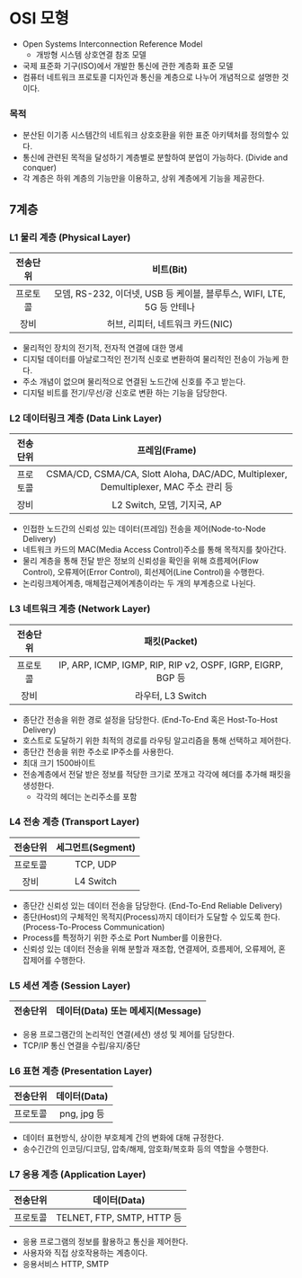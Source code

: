# OSI 모형

- Open Systems Interconnection Reference Model
  - 개방형 시스템 상호연결 참조 모델
- 국제 표준화 기구(ISO)에서 개발한 통신에 관한 계층화 표준 모델
- 컴퓨터 네트워크 프로토콜 디자인과 통신을 계층으로 나누어 개념적으로 설명한 것이다.

### 목적

- 분산된 이기종 시스템간의 네트워크 상호호환을 위한 표준 아키텍처를 정의할수 있다.
- 통신에 관련된 목적을 달성하기 계층별로 분할하여 분업이 가능하다. (Divide and conquer)
- 각 계층은 하위 계층의 기능만을 이용하고, 상위 계층에게 기능을 제공한다.

## 7계층

### L1 물리 계층 (Physical Layer)

| 전송단위 | 비트(Bit)                                                              |
| :-: | :-: |
| 프로토콜 | 모뎀, RS-232, 이더넷, USB 등 케이블, 블루투스, WIFI, LTE, 5G 등 안테나 |
| 장비     | 허브, 리피터, 네트워크 카드(NIC)                                       |

- 물리적인 장치의 전기적, 전자적 연결에 대한 명세
- 디지털 데이터를 아날로그적인 전기적 신호로 변환하여 물리적인 전송이 가능케 한다.
- 주소 개념이 없으며 물리적으로 연결된 노드간에 신호를 주고 받는다.
- 디지털 비트를 전기/무선/광 신호로 변환 하는 기능을 담당한다.

### L2 데이터링크 계층 (Data Link Layer)

| 전송단위 | 프레임(Frame)                                                                        |
| :-: | :-: |
| 프로토콜 | CSMA/CD, CSMA/CA, Slott Aloha, DAC/ADC, Multiplexer, Demultiplexer, MAC 주소 관리 등 |
| 장비     | L2 Switch, 모뎀, 기지국, AP                                                          |

- 인접한 노드간의 신뢰성 있는 데이터(프레임) 전송을 제어(Node-to-Node Delivery)
- 네트워크 카드의 MAC(Media Access Control)주소를 통해 목적지를 찾아간다.
- 물리 계층을 통해 전달 받은 정보의 신뢰성을 확인을 위해 흐름제어(Flow Control), 오류제어(Error Control), 회선제어(Line Control)을 수행한다.
- 논리링크제어계층, 매체접근제어계층이라는 두 개의 부계층으로 나뉜다.

### L3 네트워크 계층 (Network Layer)

| 전송단위 | 패킷(Packet)                                                |
| :-: | :-: |
| 프로토콜 | IP, ARP, ICMP, IGMP, RIP, RIP v2, OSPF, IGRP, EIGRP, BGP 등 |
| 장비     | 라우터, L3 Switch                                           |

- 종단간 전송을 위한 경로 설정을 담당한다. (End-To-End 혹은 Host-To-Host Delivery)
- 호스트로 도달하기 위한 최적의 경로를 라우팅 알고리즘을 통해 선택하고 제어한다.
- 종단간 전송을 위한 주소로 IP주소를 사용한다.
- 최대 크기 1500바이트
- 전송계층에서 전달 받은 정보를 적당한 크기로 쪼개고 각각에 헤더를 추가해 패킷을 생성한다.
  - 각각의 헤더는 논리주소를 포함

### L4 전송 계층 (Transport Layer)

| 전송단위 | 세그먼트(Segment) |
| :-: | :-: |
| 프로토콜 | TCP, UDP          |
| 장비     | L4 Switch         |

- 종단간 신뢰성 있는 데이터 전송을 담당한다. (End-To-End Reliable Delivery)
- 종단(Host)의 구체적인 목적지(Process)까지 데이터가 도달할 수 있도록 한다. (Process-To-Process Communication)
- Process를 특정하기 위한 주소로 Port Number를 이용한다.
- 신뢰성 있는 데이터 전송을 위해 분할과 재조합, 연결제어, 흐름제어, 오류제어, 혼잡제어를 수행한다.

### L5 세션 계층 (Session Layer)

| 전송단위 | 데이터(Data) 또는 메세지(Message) |
| :-: | :-: |

- 응용 프로그램간의 논리적인 연결(세션) 생성 및 제어를 담당한다.
- TCP/IP 통신 연결을 수립/유지/중단

### L6 표현 계층 (Presentation Layer)

| 전송단위 | 데이터(Data) |
| :-: | :-: |
| 프로토콜 | png, jpg 등  |

- 데이터 표현방식, 상이한 부호체계 간의 변화에 대해 규정한다.
- 송수긴간의 인코딩/디코딩, 압축/해제, 암호화/복호화 등의 역할을 수행한다.

### L7 응용 계층 (Application Layer)

| 전송단위 | 데이터(Data)               |
| :-: | :-: |
| 프로토콜 | TELNET, FTP, SMTP, HTTP 등 |

- 응용 프로그램의 정보를 활용하고 통신을 제어한다.
- 사용자와 직접 상호작용하는 계층이다.
- 응용서비스 HTTP, SMTP

